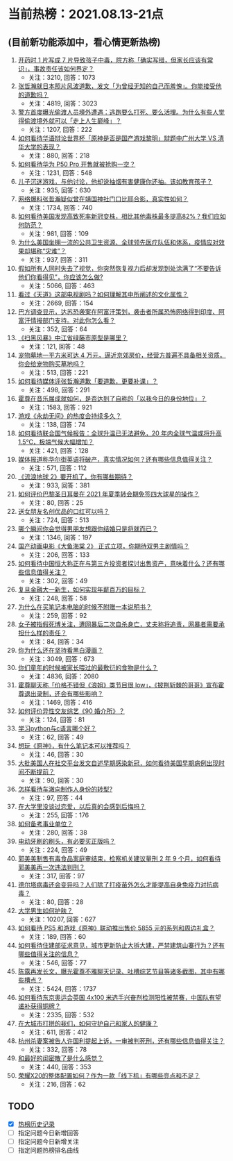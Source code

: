 # 当前热榜：2021.08.13-21点
## (目前新功能添加中，看心情更新热榜)
1. [开药时 1 片写成 7 片导致孩子中毒，院方称「确实写错，但家长应该有常识」，事故责任该如何界定？](https://www.zhihu.com/question/479240827)
    * 关注：3210, 回答：1073
2. [张哲瀚就日本照片风波道歉，发文「为曾经无知的自己而羞愧」。你能接受他的道歉吗？](https://www.zhihu.com/question/479464293)
    * 关注：4819, 回答：3023
3. [警方首度曝光偷渡人员境外遭遇：逃跑要么打死、要么活埋。为什么有些人觉得偷渡境外就可以「走上人生巅峰」？](https://www.zhihu.com/question/479177516)
    * 关注：1207, 回答：222
4. [如何看待华语辩论世界杯「原神是否是国产游戏黎明」辩题中广州大学 VS 清华大学的表现？](https://www.zhihu.com/question/479492365)
    * 关注：880, 回答：218
5. [如何看待华为 P50 Pro 开售就被抢购一空？](https://www.zhihu.com/question/479162894)
    * 关注：1231, 回答：548
6. [儿子沉迷游戏，与他讨论，他却说抽烟有害健康你还抽。该如教育孩子？](https://www.zhihu.com/question/477388387)
    * 关注：935, 回答：630
7. [网络爆料张哲瀚疑似曾在靖国神社门口比耶合影，真实性如何？](https://www.zhihu.com/question/479397369)
    * 关注：1734, 回答：740
8. [如何看待美国发现高致死率新冠变株，相比其他毒株最多提高82%？我们应如何防范？](https://www.zhihu.com/question/479123119)
    * 关注：981, 回答：109
9. [为什么美国坐拥一流的公共卫生资源、全球领先医疗队伍和体系，疫情应对效果却堪称“灾难”？](https://www.zhihu.com/question/479198464)
    * 关注：937, 回答：311
10. [假如所有人同时失去了视觉，你突然恢复视力后却发现到处涂满了“不要告诉他们你看得见”，你应该怎么做?](https://www.zhihu.com/question/455155293)
    * 关注：5066, 回答：463
11. [看过《天道》这部电视剧吗？如何理解其中所阐述的文化属性？](https://www.zhihu.com/question/19559220)
    * 关注：2669, 回答：154
12. [巴方调查显示，达苏恐袭案在阿富汗策划，袭击者所属恐怖网络得到印度、阿富汗情报部门支持。对此你怎么看？](https://www.zhihu.com/question/479384949)
    * 关注：352, 回答：64
13. [《扫黑风暴》中江省绿藤市原型是哪里？](https://www.zhihu.com/question/478622450)
    * 关注：121, 回答：48
14. [宠物墓地一平方米可达 4 万元，逼近京郊房价，经营方普遍不具备相关资质。你会给宠物购买墓地吗？](https://www.zhihu.com/question/479143139)
    * 关注：513, 回答：221
15. [如何看待媒体评张哲瀚道歉「要道歉，更要补课」？](https://www.zhihu.com/question/479522441)
    * 关注：498, 回答：291
16. [霍尊在音乐届成就如何，是否达到了自称的「以我今日的身份地位」？](https://www.zhihu.com/question/479242622)
    * 关注：1583, 回答：921
17. [游戏《永劫无间》的热度会持续多久？](https://www.zhihu.com/question/470628145)
    * 关注：138, 回答：74
18. [如何看待联合国气候报告：全球升温已无法避免，20 年内全球气温或将升高 1.5℃，极端气候大幅增加？](https://www.zhihu.com/question/478518638)
    * 关注：421, 回答：128
19. [媒体报道称华尔街英语将破产，真实情况如何？还有哪些信息值得关注？](https://www.zhihu.com/question/479300703)
    * 关注：571, 回答：112
20. [《流浪地球 2》要开机了，你有哪些期待？](https://www.zhihu.com/question/471927786)
    * 关注：933, 回答：381
21. [如何评价巴黎圣日耳曼在 2021 年夏季转会期免签四大球星的操作？](https://www.zhihu.com/question/478828247)
    * 关注：80, 回答：25
22. [送女朋友名创优品的口红可以吗？](https://www.zhihu.com/question/477564176)
    * 关注：724, 回答：513
23. [哪个瞬间你会觉得男朋友想跟你结婚只是将就而已？](https://www.zhihu.com/question/331404742)
    * 关注：1346, 回答：197
24. [国产动画电影《大鱼海棠 2》 正式立项，你期待双男主剧情吗？](https://www.zhihu.com/question/478609412)
    * 关注：206, 回答：133
25. [如何看待中国恒大称正在与第三方投资者探讨出售资产，意味着什么？还有哪些信息值得关注？](https://www.zhihu.com/question/478783146)
    * 关注：302, 回答：49
26. [复旦金融大一新生，如何实现年薪百万的目标？](https://www.zhihu.com/question/478207939)
    * 关注：248, 回答：58
27. [为什么在买笔记本电脑的时候不附赠一本说明书？](https://www.zhihu.com/question/478670931)
    * 关注：259, 回答：92
28. [女子被指假死博关注，遭网暴后二次自杀身亡，丈夫称将追责，网暴者需要承担什么样的责任？](https://www.zhihu.com/question/479457307)
    * 关注：84, 回答：34
29. [你为什么还在坚持看黑白漫画？](https://www.zhihu.com/question/324187506)
    * 关注：3049, 回答：673
30. [你们童年的时候被家长喂过的最敷衍的食物是什么？](https://www.zhihu.com/question/462844792)
    * 关注：4836, 回答：2080
31. [霍尊聊天称「价格不错但《浪姐》类节目很 low」，《披荆斩棘的哥哥》宣布霍尊退出录制，还会有哪些影响？](https://www.zhihu.com/question/479240755)
    * 关注：1469, 回答：416
32. [如何评价异性交友综艺《90 婚介所》？](https://www.zhihu.com/question/475822087)
    * 关注：124, 回答：81
33. [学习python与c语言哪个好？](https://www.zhihu.com/question/476110584)
    * 关注：62, 回答：49
34. [想玩《原神》，有什么笔记本可以推荐吗？](https://www.zhihu.com/question/470784592)
    * 关注：46, 回答：30
35. [大批美国人在社交平台发文自述早期感染新冠，如何看待美国早期病例出现时间不断提前？](https://www.zhihu.com/question/479038825)
    * 关注：90, 回答：30
36. [怎样看待车澈向制作人身份的转型?](https://www.zhihu.com/question/477041148)
    * 关注：97, 回答：44
37. [在大学里没谈过恋爱，以后真的会感到后悔吗？](https://www.zhihu.com/question/478639863)
    * 关注：255, 回答：176
38. [如何备考事业单位？](https://www.zhihu.com/question/49523355)
    * 关注：280, 回答：38
39. [电动牙刷的刷头，有必要买正版吗？](https://www.zhihu.com/question/263868483)
    * 关注：224, 回答：49
40. [郭美美制售有毒食品案庭审结束，检察机关建议量刑 2 年 9 个月，如何看待郭美美再一次违法判刑？](https://www.zhihu.com/question/479415390)
    * 关注：317, 回答：97
41. [德尔塔病毒还会变异吗？人们除了打疫苗外怎么才能提高自身免疫力对抗病毒？](https://www.zhihu.com/question/477641432)
    * 关注：80, 回答：28
42. [大学男生如何护肤？](https://www.zhihu.com/question/51735904)
    * 关注：10207, 回答：627
43. [如何看待 PS5 和游戏《原神》联动推出售价 5855 元的系列和周边礼盒？](https://www.zhihu.com/question/478998556)
    * 关注：189, 回答：60
44. [如何看待住建部征求意见，城市更新防止大拆大建，严禁建筑山寨行为？还有哪些值得关注的信息？](https://www.zhihu.com/question/478981443)
    * 关注：546, 回答：77
45. [陈露再发长文，曝光霍尊不雅聊天记录、吐槽综艺节目等诸多截图，其中有哪些槽点？](https://www.zhihu.com/question/479240661)
    * 关注：5424, 回答：1737
46. [如何看待东京奥运会英国 4x100 米选手兴奋剂检测阳性被禁赛，中国队有望递补获得铜牌？](https://www.zhihu.com/question/479380610)
    * 关注：2335, 回答：532
47. [在大城市打拼的我们，如何守护自己和家人的健康？](https://www.zhihu.com/question/479211565)
    * 关注：611, 回答：412
48. [杭州杀妻案被告人许国利提起上诉，一审被判死刑，还有哪些信息值得关注？](https://www.zhihu.com/question/479437085)
    * 关注：332, 回答：78
49. [和最好的闺密散了是什么感觉？](https://www.zhihu.com/question/270152047)
    * 关注：440, 回答：353
50. [荣耀X20的整体配置如何？作为一款「线下机」有哪些亮点和不足？](https://www.zhihu.com/question/478753235)
    * 关注：216, 回答：62
## TODO
* [x] [热榜历史记录](hot_history/AllHot.md)
* [ ] 指定问题今日新增回答
* [ ] 指定问题今日新增关注
* [ ] 指定问题热榜排名曲线
